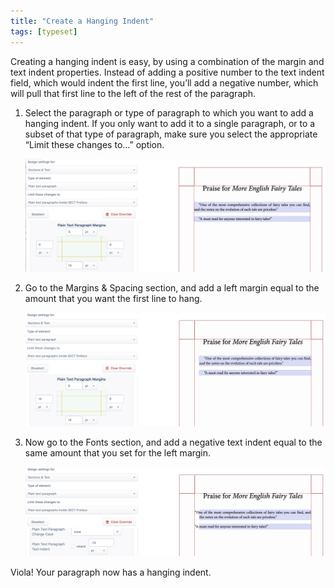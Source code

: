 ```yaml
---
title: "Create a Hanging Indent"
tags: [typeset]
---
```

 
<html><body><section data-type="chapter" class="hsecchapter" data-hederis-type="hsecchapter" id="hanging-indent" data-pi-attrs="id: hanging-indent; data-tags: typeset;" role="doc-chapter" data-tags="typeset" data-author-name=" " data-book-title=" " title="Create a Hanging Indent"><p class="hblkp" data-hederis-type="hblkp" id="pDpJxtkra">Creating a hanging indent is easy, by using a combination of the margin and text indent properties. Instead of adding a positive number to the text indent field, which would indent the first line, you&#8217;ll add a negative number, which will pull that first line to the left of the rest of the paragraph.</p><ol class="hwprnumlist" data-hederis-type="hwprnumlist" id="pBN1e74FC"><li class="hblkoli" data-hederis-type="hblkoli" id="li61kvcY5e"><p class="hblkoli" data-hederis-type="hblklip" id="pYvyuHiMR">Select the paragraph or type of paragraph to which you want to add a hanging indent. If you only want to add it to a single paragraph, or to a subset of that type of paragraph, make sure you select the appropriate &#8220;Limit these changes to&#8230;&#8221; option.</p><img data-hederis-type="hblkimg" class="hblkimg" id="ppfEl6k8g" src="/images/hanging1.png" data-img-src="/images/hanging1.png"/></li><li class="hblkoli" data-hederis-type="hblkoli" id="li09NtWV9b"><p class="hblkoli" data-hederis-type="hblklip" id="pEiHhsWM0">Go to the Margins &amp; Spacing section, and add a left margin equal to the amount that you want the first line to hang.</p><img data-hederis-type="hblkimg" class="hblkimg" id="pEtAvaR0H" src="/images/hanging2.png" data-img-src="/images/hanging2.png"/></li><li class="hblkoli" data-hederis-type="hblkoli" id="lid9a6YclS"><p class="hblkoli" data-hederis-type="hblklip" id="psEbTVPMA">Now go to the Fonts section, and add a negative text indent equal to the same amount that you set for the left margin.</p><img data-hederis-type="hblkimg" class="hblkimg" id="pveRN8j2H" src="/images/hanging3.png" data-img-src="/images/hanging3.png"/></li></ol><p class="hblkp" data-hederis-type="hblkp" id="pBeW7H3E1">Viola! Your paragraph now has a hanging indent.</p></section></body></html>

